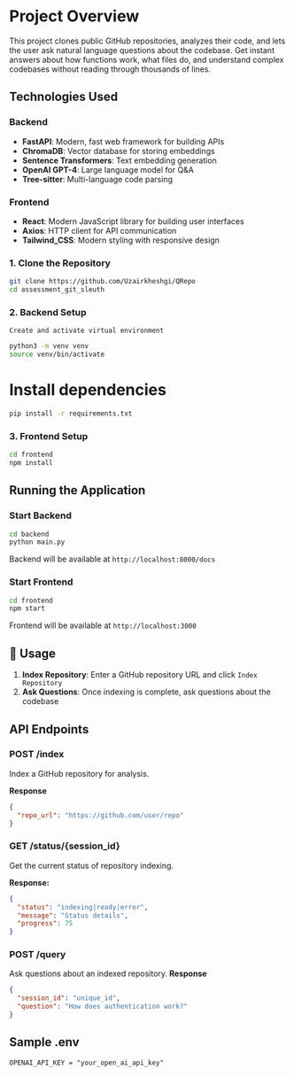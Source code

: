 # Project Overview
This project clones public GitHub repositories, analyzes their code, and lets the user ask natural language questions about the codebase. Get instant answers about how functions work, what files do, and understand complex codebases without reading through thousands of lines.

## Technologies Used

### Backend
- **FastAPI**: Modern, fast web framework for building APIs
- **ChromaDB**: Vector database for storing embeddings
- **Sentence Transformers**: Text embedding generation
- **OpenAI GPT-4**: Large language model for Q&A
- **Tree-sitter**: Multi-language code parsing

### Frontend
- **React**: Modern JavaScript library for building user interfaces
- **Axios**: HTTP client for API communication
- **Tailwind_CSS**: Modern styling with responsive design


### 1. Clone the Repository
```bash
git clone https://github.com/Uzairkheshgi/QRepo
cd assessment_git_sleuth
```

### 2. Backend Setup
`Create and activate virtual environment`
```bash
python3 -m venv venv
source venv/bin/activate
```

# Install dependencies
```bash
pip install -r requirements.txt
```

### 3. Frontend Setup
```bash
cd frontend
npm install
```

## Running the Application

### Start Backend
```bash
cd backend
python main.py
```
Backend will be available at `http://localhost:8000/docs`

### Start Frontend
```bash
cd frontend
npm start
```
Frontend will be available at `http://localhost:3000`

## 📖 Usage
1. **Index Repository**: Enter a GitHub repository URL and click `Index Repository`
2. **Ask Questions**: Once indexing is complete, ask questions about the codebase


## API Endpoints

### POST /index
Index a GitHub repository for analysis.

**Response**
```json
{
  "repo_url": "https://github.com/user/repo"
}
```

### GET /status/{session_id}
Get the current status of repository indexing.

**Response:**
```json
{
  "status": "indexing|ready|error",
  "message": "Status details",
  "progress": 75
}
```

### POST /query
Ask questions about an indexed repository.
**Response**
```json
{
  "session_id": "unique_id",
  "question": "How does authentication work?"
}
```

## Sample .env
`OPENAI_API_KEY = "your_open_ai_api_key"`